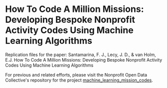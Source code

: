 # How To Code A Million Missions: Developing Bespoke Nonprofit Activity Codes Using Machine Learning Algorithms
Replication files for the paper: Santamarina, F. J., Lecy, J. D., &amp; van Holm, E.J. How To Code A Million Missions: Developing Bespoke Nonprofit Activity Codes Using Machine Learning Algorithms

For previous and related efforts, please visit the Nonprofit Open Data Collective's repository for the project [machine_learning_mission_codes](https://github.com/Nonprofit-Open-Data-Collective/machine_learning_mission_codes).
